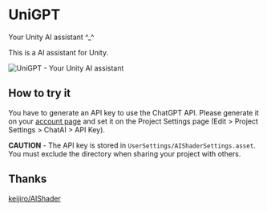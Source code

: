 # UniGPT
Your Unity AI assistant ^_^

This is a AI assistant for Unity.

![UniGPT - Your Unity AI assistant](https://i.postimg.cc/MKNfbrym/unigpt.png)

## How to try it

You have to generate an API key to use the ChatGPT API.
Please generate it on your [account page](https://platform.openai.com/account/api-keys)
and set it on the Project Settings page (Edit > Project Settings > ChatAI > API Key).

**CAUTION** - The API key is stored in `UserSettings/AIShaderSettings.asset`.
You must exclude the directory when sharing your project with others.

## Thanks
[keijiro/AIShader](hhttps://github.com/keijiro/AIShader)
